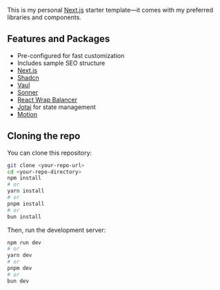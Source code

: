 This is my personal [Next.js](https://nextjs.org) starter template—it comes with my preferred libraries and components. 

## Features and Packages

- Pre-configured for fast customization
- Includes sample SEO structure
- [Next.js](https://nextjs.org)
- [Shadcn](https://ui.shadcn.com/)
- [Vaul](https://vaul.emilkowal.ski/)
- [Sonner](https://sonner.emilkowal.ski/)
- [React Wrap Balancer](https://github.com/shuding/react-wrap-balancer)
- [Jotai](https://jotai.org/) for state management
- [Motion](https://motion.dev/)

## Cloning the repo 

You can clone this repository:

```bash
git clone <your-repo-url>
cd <your-repo-directory>
npm install
# or
yarn install
# or
pnpm install
# or
bun install
```

Then, run the development server:

```bash
npm run dev
# or
yarn dev
# or
pnpm dev
# or
bun dev
```
